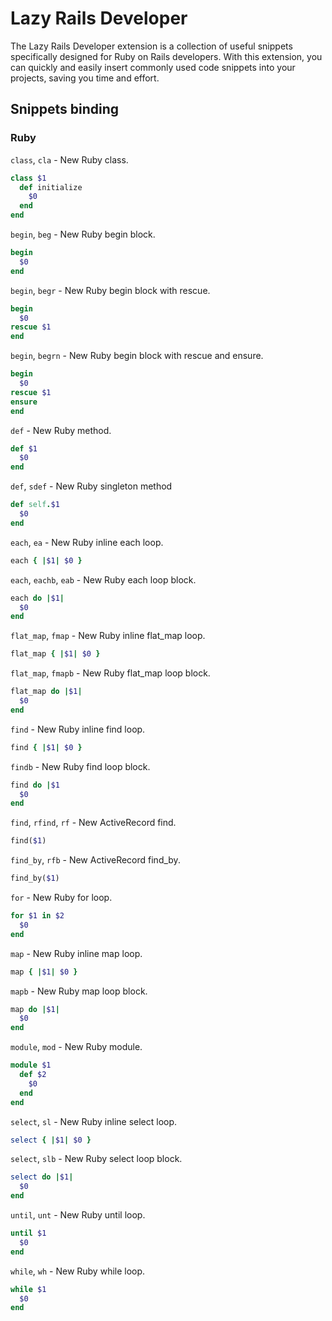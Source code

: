 # Lazy Rails Developer

The Lazy Rails Developer extension is a collection of useful snippets specifically designed for Ruby on Rails developers. With this extension, you can quickly and easily insert commonly used code snippets into your projects, saving you time and effort.

## Snippets binding

### Ruby

`class`, `cla` - New Ruby class.
```ruby
class $1
  def initialize
    $0
  end
end
```

`begin`, `beg` - New Ruby begin block.
```ruby
begin
  $0
end
```

`begin`, `begr` - New Ruby begin block with rescue.
```ruby
begin
  $0
rescue $1
end
```

`begin`, `begrn` - New Ruby begin block with rescue and ensure.
```ruby
begin
  $0
rescue $1
ensure
end
```

`def` - New Ruby method.
```ruby
def $1
  $0
end
```

`def`, `sdef` - New Ruby singleton method
```ruby
def self.$1
  $0
end
```

`each`, `ea` - New Ruby inline each loop.
```ruby
each { |$1| $0 }
```

`each`, `eachb`, `eab` - New Ruby each loop block.
```ruby
each do |$1|
  $0
end
```

`flat_map`, `fmap` - New Ruby inline flat_map loop.
```ruby
flat_map { |$1| $0 }
```

`flat_map`, `fmapb` - New Ruby flat_map loop block.
```ruby
flat_map do |$1|
  $0
end
```

`find` - New Ruby inline find loop.
```ruby
find { |$1| $0 }
```

`findb` - New Ruby find loop block.
```ruby
find do |$1
  $0
end
```

`find`, `rfind`, `rf` - New ActiveRecord find.
```ruby
find($1)
```

`find_by`, `rfb` - New ActiveRecord find_by.
```ruby
find_by($1)
```

`for` - New Ruby for loop.
```ruby
for $1 in $2
  $0
end
```

`map` - New Ruby inline map loop.
```ruby
map { |$1| $0 }
```

`mapb` - New Ruby map loop block.
```ruby
map do |$1|
  $0
end
```

`module`, `mod` - New Ruby module.
```ruby
module $1
  def $2
    $0
  end
end
```

`select`, `sl` - New Ruby inline select loop.
```ruby
select { |$1| $0 }
```

`select`, `slb` - New Ruby select loop block.
```ruby
select do |$1|
  $0
end
```

`until`, `unt` - New Ruby until loop.
```ruby
until $1
  $0
end
```

`while`, `wh` - New Ruby while loop.
```ruby
while $1
  $0
end
```
